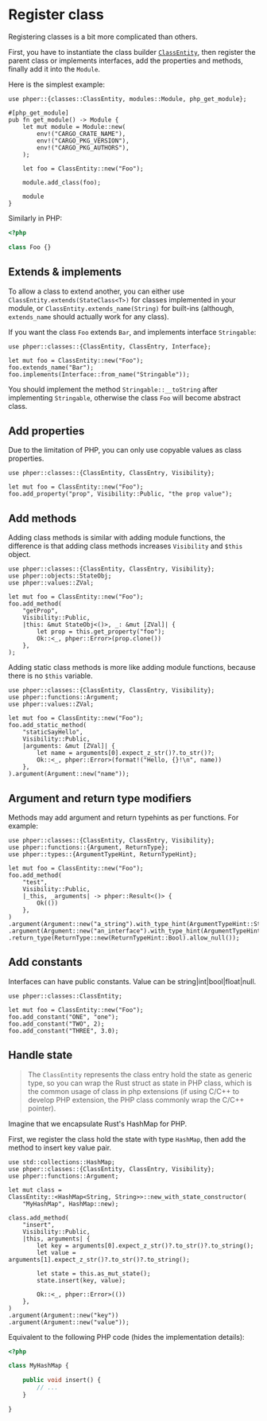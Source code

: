 # Register class

Registering classes is a bit more complicated than others.

First, you have to instantiate the class builder
[`ClassEntity`](phper::classes::ClassEntity), then register the parent class or
implements interfaces, add the properties and methods, finally add it into the
`Module`.

Here is the simplest example:

```rust,no_run
use phper::{classes::ClassEntity, modules::Module, php_get_module};

#[php_get_module]
pub fn get_module() -> Module {
    let mut module = Module::new(
        env!("CARGO_CRATE_NAME"),
        env!("CARGO_PKG_VERSION"),
        env!("CARGO_PKG_AUTHORS"),
    );

    let foo = ClassEntity::new("Foo");

    module.add_class(foo);

    module
}
```

Similarly in PHP:

```php
<?php

class Foo {}
```

## Extends & implements

To allow a class to extend another, you can either use `ClassEntity.extends(StateClass<T>)` for classes implemented
in your module, or `ClassEntity.extends_name(String)` for built-ins (although, `extends_name` should actually work
for any class).

If you want the class `Foo` extends `Bar`, and implements interface `Stringable`:

```rust,no_run
use phper::classes::{ClassEntity, ClassEntry, Interface};

let mut foo = ClassEntity::new("Foo");
foo.extends_name("Bar");
foo.implements(Interface::from_name("Stringable"));
```

You should implement the method `Stringable::__toString` after implementing
`Stringable`, otherwise the class `Foo` will become abstract class.

## Add properties

Due to the limitation of PHP, you can only use copyable values as class properties.

```rust,no_run
use phper::classes::{ClassEntity, ClassEntry, Visibility};

let mut foo = ClassEntity::new("Foo");
foo.add_property("prop", Visibility::Public, "the prop value");
```

## Add methods

Adding class methods is similar with adding module functions, the difference is that
adding class methods increases `Visibility` and `$this` object.

```rust,no_run
use phper::classes::{ClassEntity, ClassEntry, Visibility};
use phper::objects::StateObj;
use phper::values::ZVal;

let mut foo = ClassEntity::new("Foo");
foo.add_method(
    "getProp",
    Visibility::Public,
    |this: &mut StateObj<()>, _: &mut [ZVal]| {
        let prop = this.get_property("foo");
        Ok::<_, phper::Error>(prop.clone())
    },
);
```

Adding static class methods is more like adding module functions, because there is no
`$this` variable.

```rust,no_run
use phper::classes::{ClassEntity, ClassEntry, Visibility};
use phper::functions::Argument;
use phper::values::ZVal;

let mut foo = ClassEntity::new("Foo");
foo.add_static_method(
    "staticSayHello",
    Visibility::Public,
    |arguments: &mut [ZVal]| {
        let name = arguments[0].expect_z_str()?.to_str()?;
        Ok::<_, phper::Error>(format!("Hello, {}!\n", name))
    },
).argument(Argument::new("name"));
```

## Argument and return type modifiers

Methods may add argument and return typehints as per functions. For example:

```rust,no_run
use phper::classes::{ClassEntity, ClassEntry, Visibility};
use phper::functions::{Argument, ReturnType};
use phper::types::{ArgumentTypeHint, ReturnTypeHint};

let mut foo = ClassEntity::new("Foo");
foo.add_method(
    "test",
    Visibility::Public,
    |_this, _arguments| -> phper::Result<()> {
        Ok(())
    },
)
.argument(Argument::new("a_string").with_type_hint(ArgumentTypeHint::String))
.argument(Argument::new("an_interface").with_type_hint(ArgumentTypeHint::ClassEntry(String::from(r"\MyNamespace\MyInterface"))))
.return_type(ReturnType::new(ReturnTypeHint::Bool).allow_null());
```

## Add constants
Interfaces can have public constants. Value can be string|int|bool|float|null.

```rust,no_run
use phper::classes::ClassEntity;

let mut foo = ClassEntity::new("Foo");
foo.add_constant("ONE", "one");
foo.add_constant("TWO", 2);
foo.add_constant("THREE", 3.0);
```

## Handle state

> The `ClassEntity` represents the class entry hold the state as generic type,
> so you can wrap the Rust struct as state in PHP class, which is the common usage
> of class in php extensions (if using C/C++ to develop PHP extension, the PHP class
> commonly wrap the C/C++ pointer).

Imagine that we encapsulate Rust's HashMap for PHP.

First, we register the class hold the state with type `HashMap`, then add the method
to insert key value pair.

```rust,no_run
use std::collections::HashMap;
use phper::classes::{ClassEntity, ClassEntry, Visibility};
use phper::functions::Argument;

let mut class =
ClassEntity::<HashMap<String, String>>::new_with_state_constructor(
    "MyHashMap", HashMap::new);

class.add_method(
    "insert",
    Visibility::Public,
    |this, arguments| {
        let key = arguments[0].expect_z_str()?.to_str()?.to_string();
        let value = arguments[1].expect_z_str()?.to_str()?.to_string();

        let state = this.as_mut_state();
        state.insert(key, value);

        Ok::<_, phper::Error>(())
    },
)
.argument(Argument::new("key"))
.argument(Argument::new("value"));
```

Equivalent to the following PHP code (hides the implementation details):

```php
<?php

class MyHashMap {

    public void insert() {
        // ...
    }

}
```
